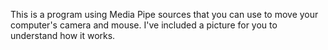 This is a program using Media Pipe sources that you can use to move your computer's camera and mouse. I've included a picture for you to understand how it works.
